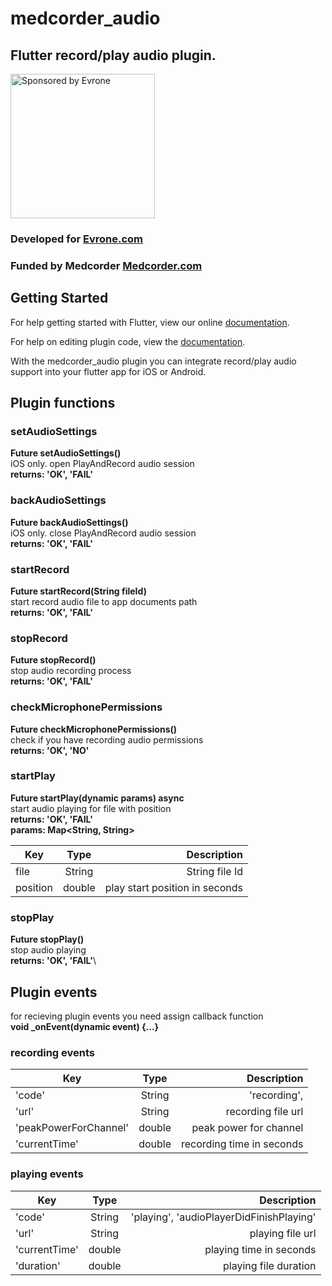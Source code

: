 # medcorder_audio

## Flutter record/play audio plugin.

<a href="https://evrone.com/?utm_source=github&utm_campaign=flutter_audio">
  <img src="https://evrone.com/logo/evrone-sponsored-logo.png"
       alt="Sponsored by Evrone" width="231">
</a>

### Developed for [Evrone.com](https://evrone.com/?utm_source=github&utm_campaign=flutter_audio)
### Funded by Medcorder [Medcorder.com](https://medcorder.com/)

## Getting Started

For help getting started with Flutter, view our online
[documentation](http://flutter.io/).

For help on editing plugin code, view the [documentation](https://flutter.io/platform-plugins/#edit-code).

With the medcorder_audio plugin you can integrate record/play audio support into your flutter app for iOS or Android.

## Plugin functions
### setAudioSettings
**Future<String> setAudioSettings()**\
iOS only. open PlayAndRecord audio session\
**returns: 'OK', 'FAIL'**

### backAudioSettings
**Future<String> backAudioSettings()**\
iOS only. close PlayAndRecord audio session\
**returns: 'OK', 'FAIL'**

### startRecord
**Future<String> startRecord(String fileId)**\
start record audio file to app documents path\
**returns: 'OK', 'FAIL'**

### stopRecord
**Future<String> stopRecord()**\
stop audio recording process\
**returns: 'OK', 'FAIL'**

### checkMicrophonePermissions
**Future<String> checkMicrophonePermissions()**\
check if you have recording audio permissions\
**returns: 'OK', 'NO'**

### startPlay
**Future<String> startPlay(dynamic params) async**\
start audio playing for file with position\
**returns: 'OK', 'FAIL'**\
**params: Map<String, String>**

| Key      | Type           | Description  |
| ------------- |:-------------:| ---------:|
| file   | String        | String file Id |
| position   | double        | play start position in seconds |

### stopPlay
**Future<String> stopPlay()**\
stop audio playing\
**returns: 'OK', 'FAIL'**\

## Plugin events
for recieving plugin events you need assign callback function\
**void _onEvent(dynamic event) {...}**

### recording events
| Key      | Type           | Description  |
| ------------- |:-------------:| ---------:|
|'code'	|String	|'recording', |
|'url'	|String	|recording file url|
|'peakPowerForChannel'	|double	|peak power for channel|
|'currentTime'	|double	|recording time in seconds|

### playing events
| Key      | Type           | Description  |
| ------------- |:-------------:| ---------:|
|'code'	|String	|'playing', 'audioPlayerDidFinishPlaying' |
|'url'	|String	|playing file url|
|'currentTime'	|double	|playing time in seconds|
|'duration'	|double	|playing file duration|
